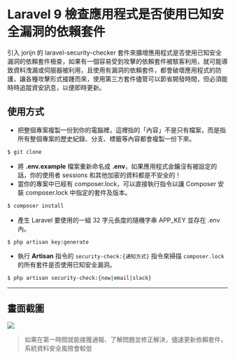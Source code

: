 # Laravel 9 檢查應用程式是否使用已知安全漏洞的依賴套件

引入 jorijn 的 laravel-security-checker 套件來擴增應用程式是否使用已知安全漏洞的依賴套件檢查，如果有一個容易受到攻擊的依賴套件被駭客利用，就可能導致資料洩漏或伺服器被利用，且使用有漏洞的依賴套件，都會破壞應用程式的防護，讓各種攻擊形式接踵而來，使用第三方套件儘管可以節省開發時間，但必須能時時追蹤資安訊息，以便即時更新。

## 使用方式
- 把整個專案複製一份到你的電腦裡，這裡指的「內容」不是只有檔案，而是指所有整個專案的歷史紀錄、分支、標籤等內容都會複製一份下來。
```sh
$ git clone
```
- 將 __.env.example__ 檔案重新命名成 __.env__，如果應用程式金鑰沒有被設定的話，你的使用者 sessions 和其他加密的資料都是不安全的！
- 當你的專案中已經有 composer.lock，可以直接執行指令以讓 Composer 安裝 composer.lock 中指定的套件及版本。
```sh
$ composer install
```
- 產生 Laravel 要使用的一組 32 字元長度的隨機字串 APP_KEY 並存在 .env 內。
```sh
$ php artisan key:generate
```
- 執行 __Artisan__ 指令的 `security-check:{通知方式}` 指令來掃描 `composer.lock` 的所有套件是否使用已知安全漏洞。
```sh
$ php artisan security-check:{now|email|slack}
```

----

## 畫面截圖
![](https://i.imgur.com/bvp6V4I.pngg)
> 如果在第一時間就能接獲通報、了解問題並修正解決，儘速更新依賴套件，系統資料安全風險會較低